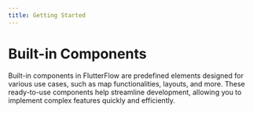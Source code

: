 ```yaml
---
title: Getting Started
---
```


# Built-in Components

Built-in components in FlutterFlow are predefined elements designed for various use cases, such as
map functionalities, layouts, and more. These ready-to-use components help streamline development,
allowing you to implement complex features quickly and efficiently.
